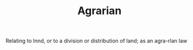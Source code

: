---
title: Agrarian
letter: A
permalink: "/definitions/agrarian.html"
body: Relating to lnnd, or to a division or distribution of land; as an agra-rlan
  law
published_at: '2018-07-07'
layout: post
---